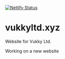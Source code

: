 [![Netlify Status](https://api.netlify.com/api/v1/badges/e5e50f3a-d229-41e4-a78b-23f2fe92ae08/deploy-status)](https://app.netlify.com/sites/vukkyltd/deploys)
# vukkyltd.xyz
 Website for Vukky Ltd.

 Working on a new website

